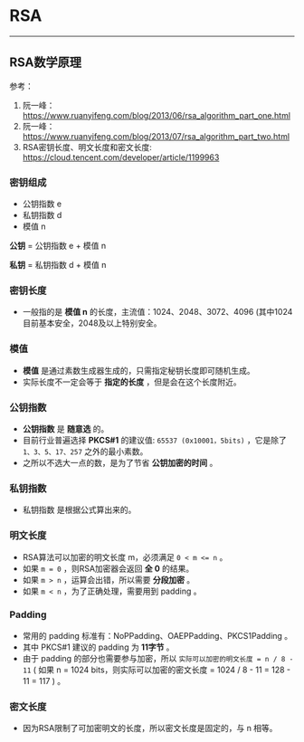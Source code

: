# RSA

---

## RSA数学原理

参考：

1. 阮一峰：https://www.ruanyifeng.com/blog/2013/06/rsa_algorithm_part_one.html
2. 阮一峰：https://www.ruanyifeng.com/blog/2013/07/rsa_algorithm_part_two.html
3. RSA密钥长度、明文长度和密文长度: https://cloud.tencent.com/developer/article/1199963

### 密钥组成

- 公钥指数 e
- 私钥指数 d
- 模值 n

**公钥** = 公钥指数 e + 模值 n

**私钥** = 私钥指数 d + 模值 n

### 密钥长度

- 一般指的是 **模值 n** 的长度，主流值：1024、2048、3072、4096 (其中1024目前基本安全，2048及以上特别安全。

### 模值

- **模值** 是通过素数生成器生成的，只需指定秘钥长度即可随机生成。
- 实际长度不一定会等于 **指定的长度** ，但是会在这个长度附近。

### 公钥指数

- **公钥指数** 是 **随意选** 的。
- 目前行业普遍选择 **PKCS#1** 的建议值:  `65537 (0x10001，5bits)` ，它是除了 `1、3、5、17、257` 之外的最小素数。
- 之所以不选大一点的数，是为了节省 **公钥加密的时间** 。

### 私钥指数

- 私钥指数 是根据公式算出来的。

### 明文长度

- RSA算法可以加密的明文长度 m，必须满足 `0 < m <= n` 。
- 如果 `m = 0` ，则RSA加密器会返回 **全 0** 的结果。
- 如果 `m > n` ，运算会出错，所以需要 **分段加密** 。
- 如果 `m < n` ，为了正确处理，需要用到 padding 。

### Padding

- 常用的 padding 标准有：NoPPadding、OAEPPadding、PKCS1Padding 。
- 其中 PKCS#1 建议的 padding 为 **11字节** 。
- 由于 padding 的部分也需要参与加密，所以 `实际可以加密的明文长度 = n / 8 - 11` ( 如果 n = 1024 bits，则实际可以加密的密文长度 = 1024 / 8 - 11 = 128 - 11 = 117 ) 。

### 密文长度

- 因为RSA限制了可加密明文的长度，所以密文长度是固定的，与 n 相等。

